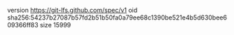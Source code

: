 version https://git-lfs.github.com/spec/v1
oid sha256:54237b27087b57fd2b51b50fa0a79ee68c1390be521e4b5d630bee609366ff83
size 15999
